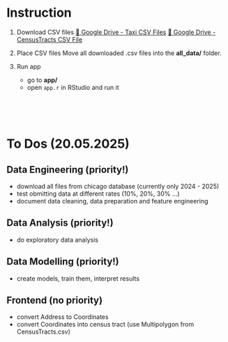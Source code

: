 # Instruction

1) Download CSV files
  [📁 Google Drive - Taxi CSV Files](https://drive.google.com/drive/folders/195CnEH870Chu0XISv3MgGWxB9q4UhfEt?usp=drive_link)
  [📁 Google Drive - CensusTracts CSV File](https://drive.google.com/drive/folders/195CnEH870Chu0XISv3MgGWxB9q4UhfEt?usp=drive_link)
2) Place CSV files
  Move all downloaded .csv files into the **all_data/** folder.

3) Run app
    - go to **app/**
    - open `app.r` in RStudio and run it

<br>
<br>
<br>


# To Dos (20.05.2025)

  
## Data Engineering (priority!)
- download all files from chicago database (currently only 2024 - 2025)
- test obmitting data at different rates (10%, 20%, 30% ...)
- document data cleaning, data preparation and feature engineering

## Data Analysis (priority!)
- do exploratory data analysis 


## Data Modelling (priority!)
- create models, train them, interpret results

## Frontend (no priority)
- convert Address to Coordinates
- convert Coordinates into census tract (use Multipolygon from CensusTracts.csv)





